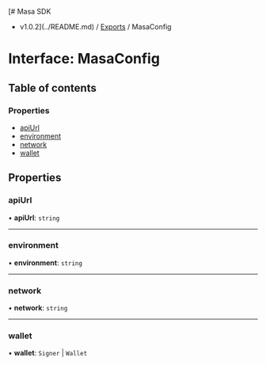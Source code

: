[# Masa SDK
 - v1.0.2](../README.md) / [Exports](../modules.md) / MasaConfig

# Interface: MasaConfig

## Table of contents

### Properties

- [apiUrl](MasaConfig.md#apiurl)
- [environment](MasaConfig.md#environment)
- [network](MasaConfig.md#network)
- [wallet](MasaConfig.md#wallet)

## Properties

### apiUrl

• **apiUrl**: `string`

___

### environment

• **environment**: `string`

___

### network

• **network**: `string`

___

### wallet

• **wallet**: `Signer` \| `Wallet`
